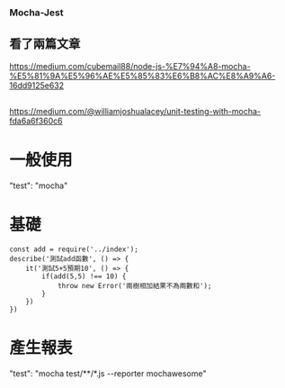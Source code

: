 

### Mocha-Jest

## 看了兩篇文章
https://medium.com/cubemail88/node-js-%E7%94%A8-mocha-%E5%81%9A%E5%96%AE%E5%85%83%E6%B8%AC%E8%A9%A6-16dd9125e632

## 
https://medium.com/@williamjoshualacey/unit-testing-with-mocha-fda6a6f360c6

# 一般使用
"test": "mocha"


# 基礎
```
const add = require('../index');
describe('測試add函數', () => {
    it('測試5+5預期10', () => {
        if(add(5,5) !== 10) {
            throw new Error('兩樹相加結果不為兩數和');
        }
    })
})
```


# 產生報表
"test": "mocha test/**/*.js --reporter mochawesome"

